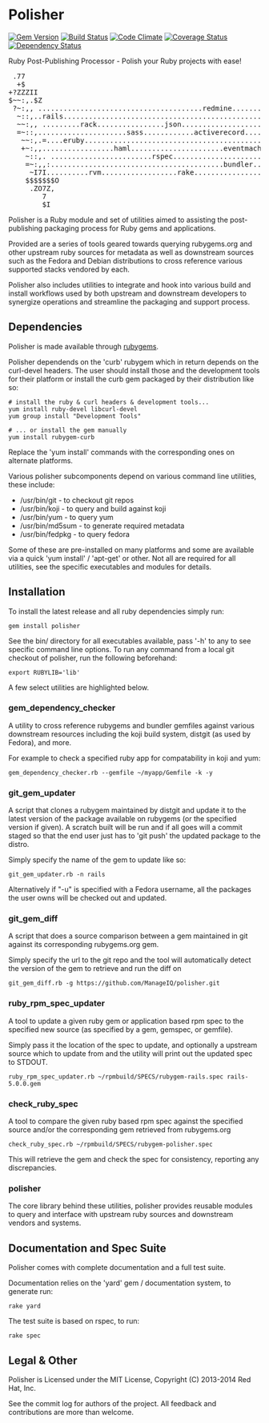 # Polisher

[![Gem Version](https://badge.fury.io/rb/polisher.png)](http://badge.fury.io/rb/polisher)
[![Build Status](https://travis-ci.org/ManageIQ/polisher.png)](https://travis-ci.org/ManageIQ/polisher)
[![Code Climate](https://codeclimate.com/github/ManageIQ/polisher.png)](https://codeclimate.com/github/ManageIQ/polisher)
[![Coverage Status](https://coveralls.io/repos/ManageIQ/polisher/badge.png?branch=master)](https://coveralls.io/r/ManageIQ/polisher)
[![Dependency Status](https://gemnasium.com/ManageIQ/polisher.png)](https://gemnasium.com/ManageIQ/polisher)


Ruby Post-Publishing Processor - Polish your Ruby projects with ease!

<pre>
 .77                                                                 7.
  +$                                                                 =~
+?ZZZII                                                           .Z$$$$$$
$~~:,.$Z                                                           $~~:,.7
 ?~:,, .......................................redmine...............=~:,,.
  ~::,..rails.......................................................~~:,.
  ~~:,, .........rack................json...........................=~:,,
  =~::,.....................sass............activerecord..............~::,.
   ~~:,.=....eruby...................................................~~:,.~
   +~:,,.................haml......................eventmachine.......?~::,.
    ~::,. ........................rspec................................~~:,.:
    =~:,,:.........................................bundler.............~~:,,
     ~I7I..........rvm..................rake...........................,~7?II
    $$$$$$$O                                                           $$$$$$$$
     .ZO7Z,                                                             .+ZIZ.
        7                                                                  7
        $I                                                                 ZI
</pre>

Polisher is a Ruby module and set of utilities aimed to assisting the post-publishing
packaging process for Ruby gems and applications.

Provided are a series of tools geared towards querying rubygems.org and other upstream
ruby sources for metadata as well as downstream sources such as the Fedora and Debian
distributions to cross reference various supported stacks vendored by each.

Polisher also includes utilities to integrate and hook into various build and install workflows
used by both upstream and downstream developers to synergize operations and streamline
the packaging and support process.

## Dependencies

Polisher is made available through [rubygems](http://rubygems.org/gems/polisher).

Polisher dependends on the 'curb' rubygem which in return depends on the curl-devel
headers. The user should install those and the development tools for their platform
or install the curb gem packaged by their distribution like so:

    # install the ruby & curl headers & development tools...
    yum install ruby-devel libcurl-devel
    yum group install "Development Tools"

    # ... or install the gem manually
    yum install rubygem-curb

Replace the 'yum install' commands with the corresponding ones on alternate platforms.

Various polisher subcomponents depend on various command line utilities, these include:

* /usr/bin/git - to checkout git repos
* /usr/bin/koji - to query and build against koji
* /usr/bin/yum - to query yum
* /usr/bin/md5sum - to generate required metadata
* /usr/bin/fedpkg - to query fedora

Some of these are pre-installed on many platforms and some are available via a quick
'yum install' / 'apt-get' or other. Not all are required for all utilities, see the
specific executables and modules for details.

## Installation

To install the latest release and all ruby dependencies simply run:

    gem install polisher

See the bin/ directory for all executables available, pass '-h' to any to
see specific command line options. To run any command from a local git checkout
of polisher, run the following beforehand:

    export RUBYLIB='lib'

A few select utilities are highlighted below.

### gem_dependency_checker

A utility to cross reference rubygems and bundler gemfiles against various downstream
resources including the koji build system, distgit (as used by Fedora), and more.

For example to check a specified ruby app for compatability in koji and yum:

    gem_dependency_checker.rb --gemfile ~/myapp/Gemfile -k -y

### git_gem_updater

A script that clones a rubygem maintained by distgit and update it to the latest
version of the package available on rubygems (or the specified version if given).
A scratch built will be run and if all goes will a commit staged so that the end
user just has to 'git push' the updated package to the distro.

Simply specify the name of the gem to update like so:

    git_gem_updater.rb -n rails

Alternatively if "-u" is specified with a Fedora username, all the packages the
user owns will be checked out and updated.

### git_gem_diff

A script that does a source comparison between a gem maintained in git against
its corresponding rubygems.org gem.

Simply specify the url to the git repo and the tool will automatically detect
the version of the gem to retrieve and run the diff on

    git_gem_diff.rb -g https://github.com/ManageIQ/polisher.git

### ruby_rpm_spec_updater

A tool to update a given ruby gem or application based rpm spec to the specified
new source (as specified by a gem, gemspec, or gemfile).

Simply pass it the location of the spec to update, and optionally a upstream
source which to update from and the utility will print out the updated spec
to STDOUT.

    ruby_rpm_spec_updater.rb ~/rpmbuild/SPECS/rubygem-rails.spec rails-5.0.0.gem

### check_ruby_spec

A tool to compare the given ruby based rpm spec against the specified source
and/or the corresponding gem retrieved from rubygems.org

    check_ruby_spec.rb ~/rpmbuild/SPECS/rubygem-polisher.spec

This will retrieve the gem and check the spec for consistency, reporting
any discrepancies.

### polisher

The core library behind these utilities, polisher provides reusable modules to
query and interface with upstream ruby sources and downstream vendors and systems.

## Documentation and Spec Suite

Polisher comes with complete documentation and a full test suite.

Documentation relies on the 'yard' gem / documentation system, to
generate run:

    rake yard

The test suite is based on rspec, to run:

    rake spec

## Legal & Other

Polisher is Licensed under the MIT License, Copyright (C) 2013-2014 Red Hat, Inc.

See the commit log for authors of the project. All feedback and contributions
are more than welcome.
